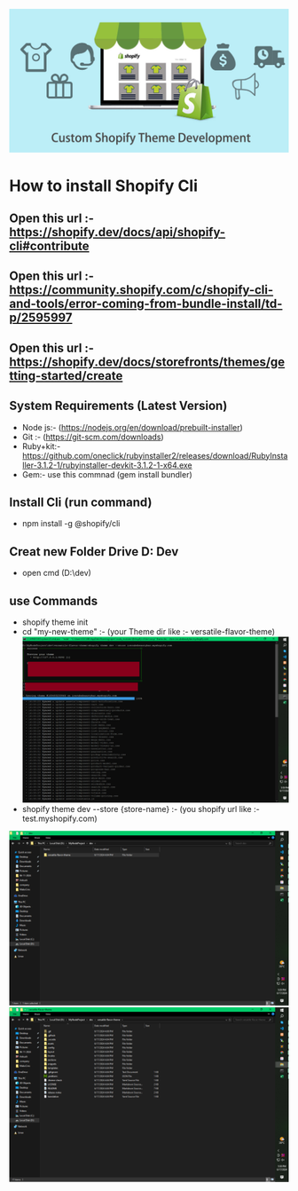 ![shopify](image-2.png)


# How to install Shopify Cli
## Open this url :- https://shopify.dev/docs/api/shopify-cli#contribute
## Open this url :- https://community.shopify.com/c/shopify-cli-and-tools/error-coming-from-bundle-install/td-p/2595997 
## Open this url :- https://shopify.dev/docs/storefronts/themes/getting-started/create

## System Requirements (Latest Version)
- Node js:- (https://nodejs.org/en/download/prebuilt-installer)
- Git :- (https://git-scm.com/downloads)
- Ruby+kit:- https://github.com/oneclick/rubyinstaller2/releases/download/RubyInstaller-3.1.2-1/rubyinstaller-devkit-3.1.2-1-x64.exe
- Gem:- use this commnad (gem install bundler)

## Install Cli (run command)
- npm install -g @shopify/cli


## Creat new Folder Drive D: Dev
* open cmd (D:\dev)
## use Commands
- shopify theme init
- cd "my-new-theme" :- (your Theme dir  like :- versatile-flavor-theme)
![image](./Theme.png)
- shopify theme dev --store {store-name} :- (you shopify url like :- test.myshopify.com)

![image](./image.png)
![image](image-1.png)
